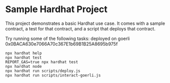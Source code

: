 # Sample Hardhat Project

This project demonstrates a basic Hardhat use case. It comes with a sample contract, a test for that contract, and a script that deploys that contract.

Try running some of the following tasks:
deployed on goerli 0x0BACA630e7066A70c367E1b69B1B25A8695b975f
```shell
npx hardhat help
npx hardhat test
REPORT_GAS=true npx hardhat test
npx hardhat node
npx hardhat run scripts/deploy.js
npx hardhat run scripts/interact-goerli.js
```
